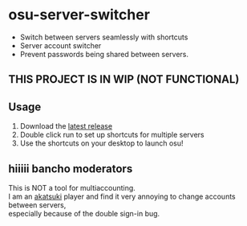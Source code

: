 # osu-server-switcher

- Switch between servers seamlessly with shortcuts
- Server account switcher
- Prevent passwords being shared between servers.

## THIS PROJECT IS IN WIP (NOT FUNCTIONAL)

## Usage

1. Download the [latest release](https://github.com/DiamondMiner88/osu-server-switcher)
2. Double click run to set up shortcuts for multiple servers
3. Use the shortcuts on your desktop to launch osu!

## hiiiii bancho moderators

This is NOT a tool for multiaccounting.\
I am an [akatsuki](https://akatsuki.pw) player and find it very annoying to change accounts between servers,\
especially because of the double sign-in bug.
